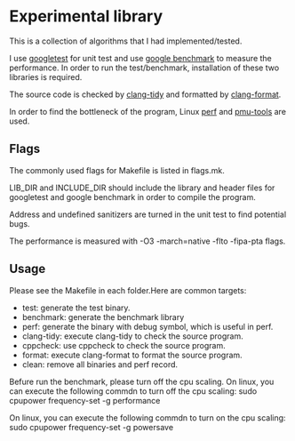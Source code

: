 # Experimental library
This is a collection of algorithms that I had implemented/tested.

I use [googletest](https://github.com/google/googletest) for unit test and use [google benchmark](https://github.com/google/benchmark) to measure the performance. In order to run the test/benchmark, installation of these two libraries is required.

The source code is checked by [clang-tidy](http://clang.llvm.org/extra/clang-tidy/) and formatted by [clang-format](https://clang.llvm.org/docs/ClangFormat.html).

In order to find the bottleneck of the program, Linux [perf](https://en.wikipedia.org/wiki/Perf_(Linux)) and [pmu-tools](https://github.com/andikleen/pmu-tools) are used.

## Flags
The commonly used flags for Makefile is listed in flags.mk.

LIB\_DIR and INCLUDE\_DIR should include the library and header files for googletest and google benchmark in order to compile the program.

Address and undefined sanitizers are turned in the unit test to find potential bugs.

The performance is measured with -O3 -march=native -flto -fipa-pta flags.

## Usage

Please see the Makefile in each folder.Here are common targets:
* test: generate the test binary.
* benchmark: generate the benchmark library
* perf: generate the binary with debug symbol, which is useful in perf.
* clang-tidy: execute clang-tidy to check the source program.
* cppcheck: use cppcheck to check the source program.
* format: execute clang-format to format the source program.
* clean: remove all binaries and perf record.

Befure run the benchmark, please turn off the cpu scaling.
On linux, you can execute the following commdn to turn off the cpu scaling:
sudo cpupower frequency-set -g performance

On linux, you can execute the following commdn to turn on the cpu scaling:
sudo cpupower frequency-set -g powersave
